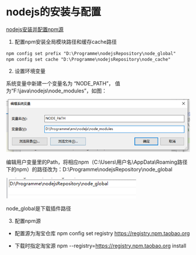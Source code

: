 # nodejs的安装与配置

[nodejs安装并配置npm源](https://www.cnblogs.com/xianshen/p/15695453.html)


1. 配置npm安装全局模块路径和缓存cache路径

```shell
npm config set prefix "D:\Programme\nodejsRepository\node_global"
npm config set cache "D:\Programme\nodejsRepository\node_cache"
```

2. 设置环境变量

系统变量中新建一个变量名为 “NODE_PATH”， 值为“F:\java\nodejs\node_modules”，如图：

![1711202500014](image/nodejs/1711202500014.png)

编辑用户变量里的Path，将相应npm（C:\Users\用户名\AppData\Roaming路径下的npm）的路径改为：D:\Programme\nodejsRepository\node_global

![1711202477632](image/nodejs/1711202477632.png)

node_global是下载插件路径

3. 配置npm源

- 配置源为淘宝仓库
npm config set registry https://registry.npm.taobao.org

- 下载时指定淘宝源
npm --registry=https://registry.npm.taobao.org install

